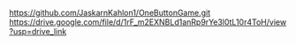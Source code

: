 https://github.com/JaskarnKahlon1/OneButtonGame.git
https://drive.google.com/file/d/1rF_m2EXNBLd1anRp9rYe3l0tL10r4ToH/view?usp=drive_link

